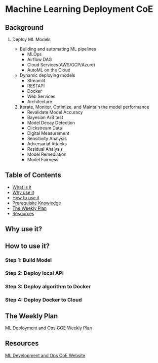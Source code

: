 # Machine Learning Deployment CoE

## Background

1. Deploy ML Models

   * Building and automating ML pipelines
     * MLOps
     * Airflow DAG
     * Cloud Services(AWS/GCP/Azure)
     * AutoML on the Cloud
   * Dynamic deploying models
     * Streamlit
     * RESTAPI
     * Docker
     * Web Services
     * Architecture

   2. Iterate, Monitor, Optimize, and Maintain the model performance
      * Revalidate Model Accuracy
      * Bayesian A/B test
      * Model Decay Detection
      * Clickstream Data
      * Digital Measurement
      * Sensitivity Analysis
      * Adversarial Attacks
      * Residual Analysis
      * Model Remediation
      * Model Fairness

## Table of Contents

- [What is it](#what-is-it)
- [Why use it](#why-use-it)
- [How to use it](#how-to-use-it)
- [Prerequisite Knowledge](#prerequisite-knowledge)
- [The Weekly Plan](#the-weekly-plan)
- [Resources](#resources)


## Why use it?



## How to use it?

### Step 1: Build Model

### Step 2: Deploy local API

### Step 3: Deploy algorithm to Docker

### Step 4: Deploy Docker to Cloud



## The Weekly Plan

[ML Deployment and Ops COE Weekly Plan](https://app.smartsheet.com/sheets/2Pv8prh98qrCfgMQVj6GGFFxw4qjwJv6G6QCwfF1?view=gantt)


## Resources

[ML Development and Ops CoE Website](https://ml-deployment-coe.readthedocs.io/en/latest/index.html)

